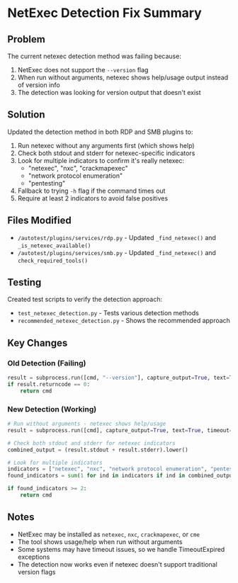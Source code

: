 # NetExec Detection Fix Summary

## Problem
The current netexec detection method was failing because:
1. NetExec does not support the `--version` flag
2. When run without arguments, netexec shows help/usage output instead of version info
3. The detection was looking for version output that doesn't exist

## Solution
Updated the detection method in both RDP and SMB plugins to:
1. Run netexec without any arguments first (which shows help)
2. Check both stdout and stderr for netexec-specific indicators
3. Look for multiple indicators to confirm it's really netexec:
   - "netexec", "nxc", "crackmapexec"
   - "network protocol enumeration"
   - "pentesting"
4. Fallback to trying `-h` flag if the command times out
5. Require at least 2 indicators to avoid false positives

## Files Modified
- `/autotest/plugins/services/rdp.py` - Updated `_find_netexec()` and `_is_netexec_available()`
- `/autotest/plugins/services/smb.py` - Updated `_find_netexec()` and `check_required_tools()`

## Testing
Created test scripts to verify the detection approach:
- `test_netexec_detection.py` - Tests various detection methods
- `recommended_netexec_detection.py` - Shows the recommended approach

## Key Changes

### Old Detection (Failing)
```python
result = subprocess.run([cmd, "--version"], capture_output=True, text=True)
if result.returncode == 0:
    return cmd
```

### New Detection (Working)
```python
# Run without arguments - netexec shows help/usage
result = subprocess.run([cmd], capture_output=True, text=True, timeout=5)

# Check both stdout and stderr for netexec indicators
combined_output = (result.stdout + result.stderr).lower()

# Look for multiple indicators
indicators = ["netexec", "nxc", "network protocol enumeration", "pentesting"]
found_indicators = sum(1 for ind in indicators if ind in combined_output)

if found_indicators >= 2:
    return cmd
```

## Notes
- NetExec may be installed as `netexec`, `nxc`, `crackmapexec`, or `cme`
- The tool shows usage/help when run without arguments
- Some systems may have timeout issues, so we handle TimeoutExpired exceptions
- The detection now works even if netexec doesn't support traditional version flags
